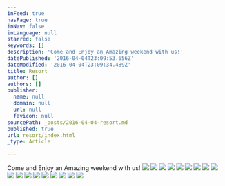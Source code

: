 ```yaml
---
inFeed: true
hasPage: true
inNav: false
inLanguage: null
starred: false
keywords: []
description: 'Come and Enjoy an Amazing weekend with us!'
datePublished: '2016-04-04T23:09:53.656Z'
dateModified: '2016-04-04T23:09:34.489Z'
title: Resort
author: []
authors: []
publisher:
  name: null
  domain: null
  url: null
  favicon: null
sourcePath: _posts/2016-04-04-resort.md
published: true
url: resort/index.html
_type: Article

---
```

Come and Enjoy an Amazing weekend with us!
![](https://the-grid-user-content.s3-us-west-2.amazonaws.com/639d3738-e5da-4fdb-8825-802ab36e33ff.jpg)
![](https://the-grid-user-content.s3-us-west-2.amazonaws.com/5143cf20-372a-4937-8cba-4d1fb9afdfdd.jpg)
![](https://the-grid-user-content.s3-us-west-2.amazonaws.com/d4b217cd-dc78-42a3-bd8f-a7c27b4ab5c6.jpg)
![](https://the-grid-user-content.s3-us-west-2.amazonaws.com/bd62929f-e7c3-4c4a-a52f-25e2ecd6c36f.jpg)
![](https://the-grid-user-content.s3-us-west-2.amazonaws.com/b8f21e18-a217-419a-9b54-baa5b3d01dfc.jpg)
![](https://the-grid-user-content.s3-us-west-2.amazonaws.com/c2f71da2-8217-4e7f-8cb8-a478533fc8b5.jpg)
![](https://the-grid-user-content.s3-us-west-2.amazonaws.com/0882ccd3-6d0d-4519-9203-9e26ddbc65fa.jpg)
![](https://the-grid-user-content.s3-us-west-2.amazonaws.com/4ed36ea8-e32a-4224-9571-f222ba787781.jpg)
![](https://the-grid-user-content.s3-us-west-2.amazonaws.com/0a933b3d-d2a0-4c98-b346-1351cd7405bc.jpg)
![](https://the-grid-user-content.s3-us-west-2.amazonaws.com/941a1ebb-3d05-4f0e-b0bb-13a9f01374d5.jpg)
![](https://the-grid-user-content.s3-us-west-2.amazonaws.com/3c615546-bbb6-493a-9f00-974392dacf2c.jpg)
![](https://the-grid-user-content.s3-us-west-2.amazonaws.com/9ab61bfd-7685-4408-804f-4adb44cae4b6.jpg)
![](https://the-grid-user-content.s3-us-west-2.amazonaws.com/8d6e28a0-41c6-4386-a6e5-2305e6f4c56f.jpg)
![](https://the-grid-user-content.s3-us-west-2.amazonaws.com/92a1620e-cc9f-4bee-847c-73795bc4ae23.jpg)
![](https://the-grid-user-content.s3-us-west-2.amazonaws.com/d7a0e18a-c849-4d82-bcfb-705ca762bc23.jpg)
![](https://the-grid-user-content.s3-us-west-2.amazonaws.com/1108827b-ed3d-4eb5-9ce8-481d418fe1c6.jpg)
![](https://the-grid-user-content.s3-us-west-2.amazonaws.com/4e575f3c-24ed-40c6-b26d-832bf42b0dec.jpg)
![](https://the-grid-user-content.s3-us-west-2.amazonaws.com/173c35ff-ca36-4348-b837-e21345712d8d.jpg)